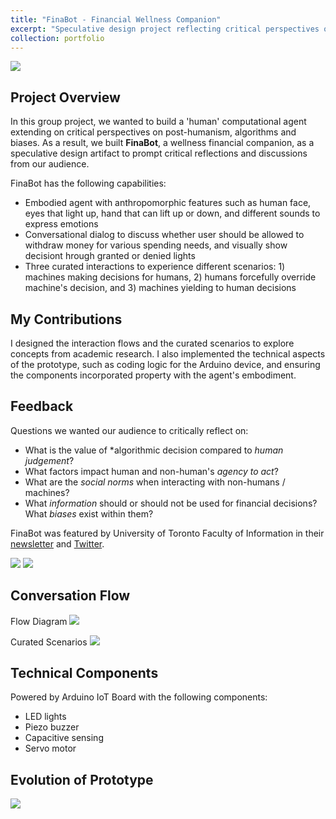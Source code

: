 ```yaml
---
title: "FinaBot - Financial Wellness Companion"
excerpt: "Speculative design project reflecting critical perspectives on post-humanism, algorithms,and biases <br/><img src='/images/FinaBot.jpg'>"
collection: portfolio
---
```


![](/images/FinaBot.jpg)

## Project Overview

In this group project, we wanted to build a 'human' computational agent extending on critical perspectives on post-humanism, algorithms and biases. As a result, we built **FinaBot**, a wellness financial companion, as a speculative design artifact to prompt critical reflections and discussions from our audience.

FinaBot has the following capabilities:
- Embodied agent with anthropomorphic features such as human face, eyes that light up, hand that can lift up or down, and different sounds to express emotions
- Conversational dialog to discuss whether user should be allowed to withdraw money for various spending needs, and visually show decisiont hrough granted or denied lights
- Three curated interactions to experience different scenarios: 1) machines making decisions for humans, 2) humans forcefully override machine's decision, and 3) machines yielding to human decisions

## My Contributions

I designed the interaction flows and the curated scenarios to explore concepts from academic research. I also implemented the technical aspects of the prototype, such as coding logic for the Arduino device, and ensuring the components incorporated property with the agent's embodiment.


## Feedback

Questions we wanted our audience to critically reflect on:
- What is the value of *algorithmic decision compared to *human judgement*?
- What factors impact human and non-human's *agency to act*?
- What are the *social norms* when interacting with non-humans / machines?
- What *information* should or should not be used for financial decisions? What *biases* exist within them?

FinaBot was featured by University of Toronto Faculty of Information in their [newsletter](https://mailchi.mp/2c2da797b9d7/news-and-events-from-the-faculty-of-information-oct2022edition-13719296?e=b448f5288a) and [Twitter](https://twitter.com/UofTInfoFaculty/status/1601310882625032193).

![](/images/FinaBot-Twitter.png)
![](/images/FinaBot-Newsletter.png)

## Conversation Flow

Flow Diagram
![](/images/FinaBot-ConversationFlow.png)

Curated Scenarios
![](/images/FinaBot-ScenarioScript.png)

## Technical Components

Powered by Arduino IoT Board with the following components:
- LED lights
- Piezo buzzer
- Capacitive sensing
- Servo motor
 
## Evolution of Prototype

![](/images/FinaBot-Evolution.png)